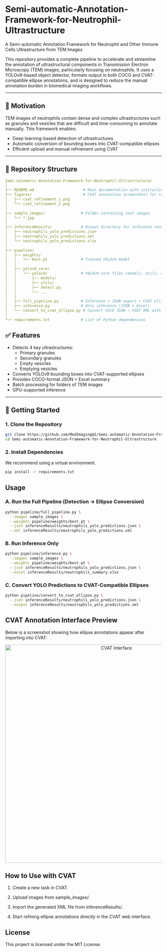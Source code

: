 # Semi-automatic-Annotation-Framework-for-Neutrophil-Ultrastructure

A Semi-automatic Annotation Framework for Neutrophil and Other Immune Cells Ultrastructure from TEM Images

This repository provides a complete pipeline to accelerate and streamline the annotation of ultrastructural components in Transmission Electron Microscopy (TEM) images, particularly focusing on neutrophils. It uses a YOLOv9-based object detector, formats output in both COCO and CVAT-compatible ellipse annotations, and is designed to reduce the manual annotation burden in biomedical imaging workflows.

---

## 🔬 Motivation

TEM images of neutrophils contain dense and complex ultrastructures such as granules and vesicles that are difficult and time-consuming to annotate manually. This framework enables:

- Deep learning-based detection of ultrastructures
- Automatic conversion of bounding boxes into CVAT-compatible ellipses
- Efficient upload and manual refinement using CVAT

---

## 📁 Repository Structure
```yaml
Semi-automatic-Annotation-Framework-for-Neutrophil-Ultrastructure/
│
├── README.md                      # Main documentation with instructions
├── figures/                       # CVAT annotation screenshots for refinement illustration
│   ├── cvat_refinement_1.png
│   └── cvat_refinement_2.png
│
├── sample_images/                # Folder containing test images
│   └── *.jpg
│
├── inferenceResults/             # Output directory for inference results
│   ├── neutrophils_yolo_predictions.json
│   ├── neutrophils_yolo_predictions.xml
│   └── neutrophils_yolo_predictions.xlsx
│
├── pipeline/
│   ├── weights/
│   │   └── best.pt               # Trained YOLOv9 model
│   │
│   ├── yolov9_core/
│   │   └── yolov9/               # YOLOv9 core files (models, utils, etc.)
│   │       ├── models/
│   │       ├── utils/
│   │       ├── detect.py
│   │       └── ...
│   │
│   ├── full_pipeline.py          # Inference + JSON export + CVAT ellipse conversion
│   ├── inference.py              # Only inference (JSON + Excel)
│   └── convert_to_cvat_ellipse.py # Convert COCO JSON → CVAT XML with ellipses
│
└── requirements.txt              # List of Python dependencies
```

## ✅ Features

- Detects 4 key ultrastructures:
  - Primary granules
  - Secondary granules
  - Empty vesicles
  - Emptying vesicles
- Converts YOLOv9 bounding boxes into CVAT-supported ellipses
- Provides COCO-format JSON + Excel summary
- Batch processing for folders of TEM images
- GPU-supported inference

---

## 🧪 Getting Started

### 1. Clone the Repository

```bash
git clone https://github.com/MedImagingAI/Semi-automatic-Annotation-Framework-for-Neutrophil-Ultrastructure.git
cd Semi-automatic-Annotation-Framework-for-Neutrophil-Ultrastructure
```

### 2. Install Dependencies
We recommend using a virtual environment.
```bash
pip install -r requirements.txt
```

## Usage
### A. Run the Full Pipeline (Detection → Ellipse Conversion)

```bash
python pipeline/full_pipeline.py \
  --images sample_images \
  --weights pipeline/weights/best.pt \
  --json inferenceResults/neutrophils_yolo_predictions.json \
  --xml inferenceResults/neutrophils_yolo_predictions.xml
```

### B. Run Inference Only

```bash
python pipeline/inference.py \
  --images sample_images \
  --weights pipeline/weights/best.pt \
  --json inferenceResults/neutrophils_yolo_predictions.json \
  --excel inferenceResults/neutrophils_summary.xlsx
```

### C. Convert YOLO Predictions to CVAT-Compatible Ellipses

```bash
python pipeline/convert_to_cvat_ellipse.py \
  --json inferenceResults/neutrophils_yolo_predictions.json \
  --output inferenceResults/neutrophils_yolo_predictions.xml
```

## CVAT Annotation Interface Preview
Below is a screenshot showing how ellipse annotations appear after importing into CVAT:

<p align="center"> <img src="figures/framework_demonstration_cvat.png" alt="CVAT Interface" width="700"/> </p>

## How to Use with CVAT
1. Create a new task in CVAT.

2. Upload images from sample_images/.

3. Import the generated XML file from inferenceResults/.

4. Start refining ellipse annotations directly in the CVAT web interface.


## License
This project is licensed under the MIT License.

